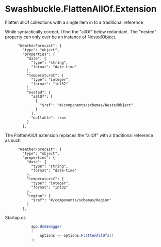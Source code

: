 # Swashbuckle.FlattenAllOf.Extension
Flatten allOf collections with a single item in to a traditional reference

While syntactically correct, I find the "allOf" below redundant.  The "nested" property can only ever be an instance of NestedObject.

```
      "WeatherForecast": {
        "type": "object",
        "properties": {
          "date": {
            "type": "string",
            "format": "date-time"
          },
          "temperatureC": {
            "type": "integer",
            "format": "int32"
          },
          "nested": {
            "allOf": [
              {
                "$ref": "#/components/schemas/NestedObject"
              }
            ],
            "nullable": true
          }
        },
```

The FlattenAllOf extension replaces the "allOf" with a traditional reference as such
```
      "WeatherForecast": {
        "type": "object",
        "properties": {
          "date": {
            "type": "string",
            "format": "date-time"
          },
          "temperatureC": {
            "type": "integer",
            "format": "int32"
          },
          "region": {
            "$ref": "#/components/schemas/Region"
          }
        },
```

Startup.cs
```csharp
            app.UseSwagger
            (
                options => options.FlattenAllOfs()
            );

```
